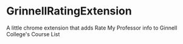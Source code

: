 # GrinnellRatingExtension
A little chrome extension that adds Rate My Professor info to Ginnell College's Course List
